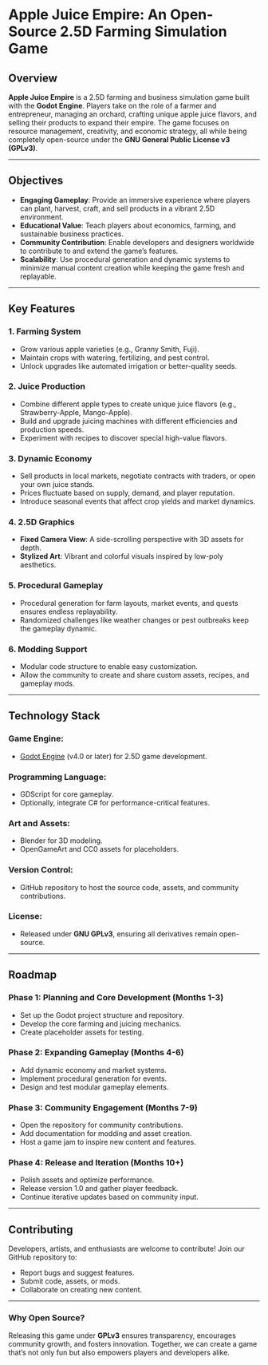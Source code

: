 # Apple Juice Empire: An Open-Source 2.5D Farming Simulation Game

## Overview
**Apple Juice Empire** is a 2.5D farming and business simulation game built with the **Godot Engine**. Players take on the role of a farmer and entrepreneur, managing an orchard, crafting unique apple juice flavors, and selling their products to expand their empire. The game focuses on resource management, creativity, and economic strategy, all while being completely open-source under the **GNU General Public License v3 (GPLv3)**.

---

## Objectives
- **Engaging Gameplay**: Provide an immersive experience where players can plant, harvest, craft, and sell products in a vibrant 2.5D environment.
- **Educational Value**: Teach players about economics, farming, and sustainable business practices.
- **Community Contribution**: Enable developers and designers worldwide to contribute to and extend the game’s features.
- **Scalability**: Use procedural generation and dynamic systems to minimize manual content creation while keeping the game fresh and replayable.

---

## Key Features
### 1. **Farming System**
- Grow various apple varieties (e.g., Granny Smith, Fuji).
- Maintain crops with watering, fertilizing, and pest control.
- Unlock upgrades like automated irrigation or better-quality seeds.

### 2. **Juice Production**
- Combine different apple types to create unique juice flavors (e.g., Strawberry-Apple, Mango-Apple).
- Build and upgrade juicing machines with different efficiencies and production speeds.
- Experiment with recipes to discover special high-value flavors.

### 3. **Dynamic Economy**
- Sell products in local markets, negotiate contracts with traders, or open your own juice stands.
- Prices fluctuate based on supply, demand, and player reputation.
- Introduce seasonal events that affect crop yields and market dynamics.

### 4. **2.5D Graphics**
- **Fixed Camera View**: A side-scrolling perspective with 3D assets for depth.
- **Stylized Art**: Vibrant and colorful visuals inspired by low-poly aesthetics.

### 5. **Procedural Gameplay**
- Procedural generation for farm layouts, market events, and quests ensures endless replayability.
- Randomized challenges like weather changes or pest outbreaks keep the gameplay dynamic.

### 6. **Modding Support**
- Modular code structure to enable easy customization.
- Allow the community to create and share custom assets, recipes, and gameplay mods.

---

## Technology Stack
### **Game Engine**:
- [Godot Engine](https://godotengine.org/) (v4.0 or later) for 2.5D game development.

### **Programming Language**:
- GDScript for core gameplay.
- Optionally, integrate C# for performance-critical features.

### **Art and Assets**:
- Blender for 3D modeling.
- OpenGameArt and CC0 assets for placeholders.

### **Version Control**:
- GitHub repository to host the source code, assets, and community contributions.

### **License**:
- Released under **GNU GPLv3**, ensuring all derivatives remain open-source.

---

## Roadmap
### Phase 1: Planning and Core Development (Months 1-3)
- Set up the Godot project structure and repository.
- Develop the core farming and juicing mechanics.
- Create placeholder assets for testing.

### Phase 2: Expanding Gameplay (Months 4-6)
- Add dynamic economy and market systems.
- Implement procedural generation for events.
- Design and test modular gameplay elements.

### Phase 3: Community Engagement (Months 7-9)
- Open the repository for community contributions.
- Add documentation for modding and asset creation.
- Host a game jam to inspire new content and features.

### Phase 4: Release and Iteration (Months 10+)
- Polish assets and optimize performance.
- Release version 1.0 and gather player feedback.
- Continue iterative updates based on community input.

---

## Contributing
Developers, artists, and enthusiasts are welcome to contribute! Join our GitHub repository to:
- Report bugs and suggest features.
- Submit code, assets, or mods.
- Collaborate on creating new content.

---

### Why Open Source?
Releasing this game under **GPLv3** ensures transparency, encourages community growth, and fosters innovation. Together, we can create a game that’s not only fun but also empowers players and developers alike.


